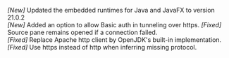 _[New]_ Updated the embedded runtimes for Java and JavaFX to version 21.0.2  
_[New]_ Added an option to allow Basic auth in tunneling over https.
_[Fixed]_ Source pane remains opened if a connection failed.  
_[Fixed]_ Replace Apache http client by OpenJDK's built-in implementation.  
_[Fixed]_ Use https instead of http when inferring missing protocol.  

